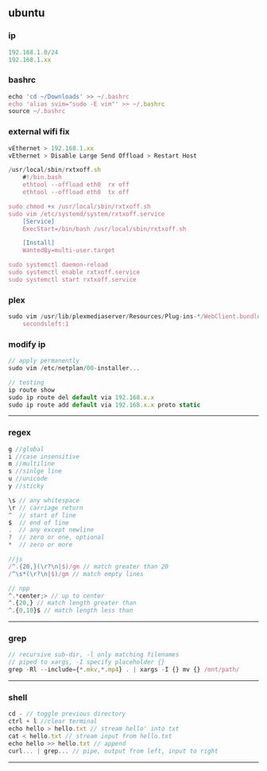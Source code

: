 ## ubuntu
### ip
```js
192.168.1.0/24
192.168.1.xx
```

### bashrc
```js
echo 'cd ~/Downloads' >> ~/.bashrc
echo 'alias svim="sudo -E vim"' >> ~/.bashrc
source ~/.bashrc
```

### external wifi fix
```js
vEthernet > 192.168.1.xx
vEthernet > Disable Large Send Offload > Restart Host

/usr/local/sbin/rxtxoff.sh
    #!/bin.bash
    ethtool --offload eth0  rx off
    ethtool --offload eth0  tx off

sudo chmod +x /usr/local/sbin/rxtxoff.sh
sudo vim /etc/systemd/system/rxtxoff.service
    [Service]
    ExecStart=/bin/bash	/usr/local/sbin/rxtxoff.sh

    [Install]
    WantedBy=multi-user.target

sudo systemctl daemon-reload
sudo systemctl enable rxtxoff.service
sudo systemctl start rxtxoff.service
```

### plex
```js
sudo vim /usr/lib/plexmediaserver/Resources/Plug-ins-*/WebClient.bundle/Contents/Resources/js/main-*
    secondsleft:1
```

### modify ip
```js
// apply permanently
sudo vim /etc/netplan/00-installer...

// testing
ip route show
sudo ip route del default via 192.168.x.x
sudo ip route add default via 192.168.x.x proto static
```

--------------------------------------------------

### regex

```js
g //global
i //case insensitive
m //multiline
s //sinlge line
u //unicode
y //sticky

\s // any whitespace
\r // carriage return
^  // start of line
$  // end of line
.  // any except newline
?  // zero or one, optional
*  // zero or more
```

```js
//js
/^.{20,}(\r?\n|$)/gm // match greater than 20
/^\s*(\r?\n|$)/gm // match empty lines

// npp
^.*center;> // up to center
^.{20,} // match length greater than
^.{0,10}$ // match length less than
```

--------------------------------------------------

### grep

```js
// recursive sub-dir, -l only matching filenames
// piped to xargs, -I specify placeholder {}
grep -Rl --include={*.mkv,*.mp4} . | xargs -I {} mv {} /mnt/path/
```

--------------------------------------------------

### shell

```js
cd - // toggle previous directory
ctrl + l //clear terminal
echo hello > hello.txt // stream hello' into txt
cat < hello.txt // stream input from hello.txt
echo hello >> hello.txt // append
curl... | grep... // pipe, output from left, input to right
```

--------------------------------------------------